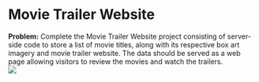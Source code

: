 # Movie Trailer Website
<b>Problem:</b> Complete the Movie Trailer Website project consisting of server-side code to store a list of movie titles, along with its respective box art imagery and movie trailer website. The data should be served as a web page allowing visitors to review the movies and watch the trailers.<br>
<img src="https://github.com/kmalves/movie_website/blob/master/images/uzfCK7W.png">
